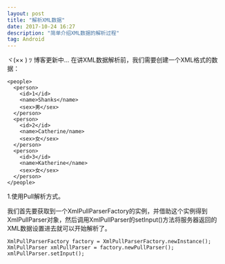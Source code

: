 ```yaml
---
layout: post
title: "解析XML数据"
date: 2017-10-24 16:27
description: "简单介绍XML数据的解析过程"
tag: Android
---
```


ヾ(×× ) ﾂ 博客更新中...
在讲XML数据解析前，我们需要创建一个XML格式的数据：
```
<people>
  <person>
    <id>1</id>
    <name>Shanks</name>
    <sex>男</sex>
  </person>
  <person>
    <id>2</id>
    <name>Catherine/name>
    <sex>女</sex>
  </person>
  <person>
    <id>3</id>
    <name>Katherine</name>
    <sex>女</sex>
  </person>
</people>
```
1.使用Pull解析方式。

我们首先要获取到一个XmlPullParserFactory的实例，并借助这个实例得到XmlPullParser对象，然后调用XmlPullParser的setInput()方法将服务器返回的XML数据设置进去就可以开始解析了。
```
XmlPullParserFactory factory = XmlPullParserFactory.newInstance();
XmlPullParser xmlPullParser = factory.newPullParser();
xmlPullParser.setInput();
```
